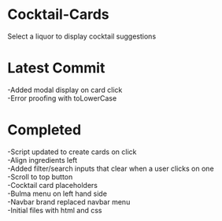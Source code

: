 # Cocktail-Cards
Select a liquor to display cocktail suggestions  

# Latest Commit  
-Added modal display on card click  
-Error proofing with toLowerCase  

# Completed  
-Script updated to create cards on click  
-Align ingredients left  
-Added filter/search inputs that clear when a user clicks on one  
-Scroll to top button  
-Cocktail card placeholders  
-Bulma menu on left hand side  
-Navbar brand replaced navbar menu  
-Initial files with html and css  